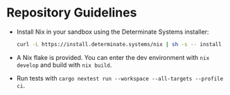 # Repository Guidelines

- Install Nix in your sandbox using the Determinate Systems installer:

  ```bash
  curl -L https://install.determinate.systems/nix | sh -s -- install
  ```

- A Nix flake is provided. You can enter the dev environment with `nix develop` and build with `nix build`.
- Run tests with `cargo nextest run --workspace --all-targets --profile ci`.


